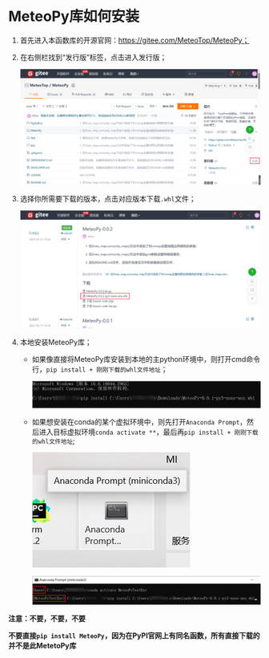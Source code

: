 # MeteoPy库如何安装

1. 首先进入本函数库的开源官网：https://gitee.com/MeteoTop/MeteoPy；

2. 在右侧栏找到“发行版”标签，点击进入发行版；

   ![HowDownload_1](../../FigGallery/HowDownload_1.png)

3. 选择你所需要下载的版本，点击对应版本下载`.whl`文件；

   ![HowDownload_2](../../FigGallery/HowDownload_2.png)

4. 本地安装MeteoPy库；

   + 如果像直接将MeteoPy库安装到本地的主python环境中，则打开cmd命令行，`pip install + 刚刚下载的whl文件地址`；

     ![HowDownload_3](../../FigGallery/HowDownload_3.png)

   + 如果想安装在conda的某个虚拟环境中，则先打开`Anaconda Prompt`，然后进入目标虚拟环境`conda activate **`，最后再`pip install + 刚刚下载的whl文件地址`;

     ![HowDownload_4](../../FigGallery/HowDownload_4.png)

     ![HowDownload_5](../../FigGallery/HowDownload_5.png)

     

**注意：不要，不要，不要**

**不要直接`pip install MeteoPy`，因为在PyPI官网上有同名函数，所有直接下载的并不是此MetetoPy库**

